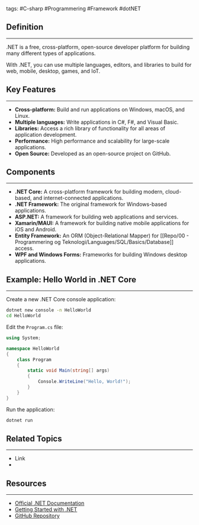 tags: #C-sharp #Programmering #Framework #dotNET

## Definition 
---
.NET is a free, cross-platform, open-source developer platform for building many different types of applications. 

With .NET, you can use multiple languages, editors, and libraries to build for web, mobile, desktop, games, and IoT.
## Key Features
---
- **Cross-platform:** Build and run applications on Windows, macOS, and Linux.
- **Multiple languages:** Write applications in C#, F#, and Visual Basic.
- **Libraries:** Access a rich library of functionality for all areas of application development.
- **Performance:** High performance and scalability for large-scale applications.
- **Open Source:** Developed as an open-source project on GitHub.
## Components
---
- **.NET Core:** A cross-platform framework for building modern, cloud-based, and internet-connected applications.
- **.NET Framework:** The original framework for Windows-based applications.
- **ASP.NET:** A framework for building web applications and services.
- **Xamarin/MAUI:** A framework for building native mobile applications for iOS and Android.
- **Entity Framework:** An ORM (Object-Relational Mapper) for [[Repo/00 - Programmering og Teknologi/Languages/SQL/Basics/Database]] access.
- **WPF and Windows Forms:** Frameworks for building Windows desktop applications.


## Example: Hello World in .NET Core
---
Create a new .NET Core console application:
```bash
dotnet new console -n HelloWorld
cd HelloWorld
```

Edit the `Program.cs` file:
```csharp
using System;

namespace HelloWorld
{
    class Program
    {
        static void Main(string[] args)
        {
            Console.WriteLine("Hello, World!");
        }
    }
}
```

Run the application:
```bash
dotnet run
```
## Related Topics
---
- Link
- 

## Resources
---
- [Official .NET Documentation](https://docs.microsoft.com/en-us/dotnet/)
- [Getting Started with .NET](https://dotnet.microsoft.com/learn/dotnet/what-is-dotnet)
- [GitHub Repository](https://github.com/dotnet/runtime)